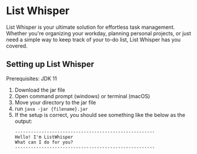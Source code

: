 # List Whisper

List Whisper is your ultimate solution for effortless task management. Whether you're organizing your workday, planning personal projects, or just need a simple way to keep track of your to-do list, List Whisper has you covered.

## Setting up List Whisper

Prerequisites: JDK 11

1. Download the jar file
2. Open command prompt (windows) or terminal (macOS)
3. Move your directory to the jar file
4. run ```java -jar {filename}.jar```
5. If the setup is correct, you should see something like the below as the output:
   ```
   -----------------------------------------------------
   Hello! I'm ListWhisper
   What can I do for you?
   -----------------------------------------------------
   ```
